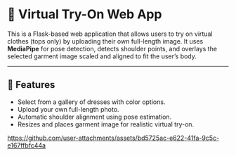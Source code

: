# 👗 Virtual Try-On Web App

This is a Flask-based web application that allows users to try on virtual clothes (tops only) by uploading their own full-length image. It uses **MediaPipe** for pose detection, detects shoulder points, and overlays the selected garment image scaled and aligned to fit the user’s body.

---

## 🚀 Features

- Select from a gallery of dresses with color options.
- Upload your own full-length photo.
- Automatic shoulder alignment using pose estimation.
- Resizes and places garment image for realistic virtual try-on.

https://github.com/user-attachments/assets/bd5725ac-e622-41fa-9c5c-e167ffbfc44a
